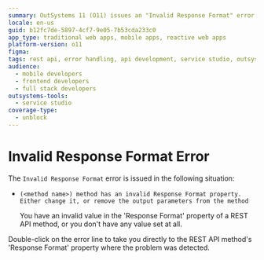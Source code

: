 ```yaml
---
summary: OutSystems 11 (O11) issues an "Invalid Response Format" error when a REST API method has an incorrect or unset 'Response Format' property.
locale: en-us
guid: b12fc7de-5897-4cf7-9e05-7b53cda233c0
app_type: traditional web apps, mobile apps, reactive web apps
platform-version: o11
figma:
tags: rest api, error handling, api development, service studio, outsystems
audience:
  - mobile developers
  - frontend developers
  - full stack developers
outsystems-tools:
  - service studio
coverage-type:
  - unblock
---
```


# Invalid Response Format Error

The `Invalid Response Format` error is issued in the following situation:

* `(<method name>) method has an invalid Response Format property. Either change it, or remove the output parameters from the method`
  
    You have an invalid value in the 'Response Format' property of a REST API method, or you don't have any value set at all.

Double-click on the error line to take you directly to the REST API method's 'Response Format' property where the problem was detected.
